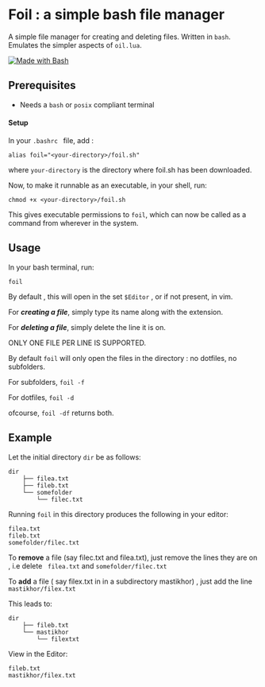 # Foil : a simple bash file manager

A simple file manager for creating and deleting files.
Written in `bash`. 
Emulates the simpler aspects of `oil.lua`.



[![Made with Bash](https://img.shields.io/badge/Made%20with-Bash-blue.svg)]()
## Prerequisites
- Needs a `bash` or `posix` compliant terminal 

#### Setup
In your `.bashrc ` file, add : 
```
alias foil="<your-directory>/foil.sh"
```
where `your-directory` is the directory where foil.sh has been downloaded.

Now, to make it runnable as an executable, in your shell, run:
```
chmod +x <your-directory>/foil.sh
```
This gives executable permissions to `foil`, which can now be called as a command from wherever in the system.


## Usage 

In your bash terminal, run:
```
foil
```
By default , this will open in the set `$Editor` , or if not present, in vim.

For ***creating a file***, simply type its name along with the extension. 

For ***deleting a file***, simply delete the line it is on. 

ONLY ONE FILE PER LINE IS SUPPORTED. 

By default `foil` will only open the files in the directory : no dotfiles, no subfolders. 

For subfolders, `foil -f`

For dotfiles, `foil -d`

ofcourse, `foil -df` returns both. 

## Example 
Let the initial directory `dir` be as follows: 

```
dir
	├── filea.txt
	├── fileb.txt
	└── somefolder
		└── filec.txt
```

Running `foil` in this directory produces the following in your editor:

```
filea.txt
fileb.txt
somefolder/filec.txt
```

To **remove** a file (say filec.txt and filea.txt), just remove the lines they are on , i.e delete 
` filea.txt` and `somefolder/filec.txt`

To **add** a file ( say filex.txt in in a subdirectory mastikhor) , just add the line `mastikhor/filex.txt`

This leads to:

```
dir 
	├── fileb.txt
	└── mastikhor
		└── filextxt
```

View in the Editor:

```
fileb.txt
mastikhor/filex.txt
```
